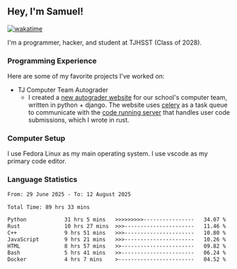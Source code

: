 ## Hey, I'm Samuel!
[![wakatime](https://wakatime.com/badge/user/879aea6b-e969-410f-b0b6-2bb4510bea6f.svg)](https://wakatime.com/@879aea6b-e969-410f-b0b6-2bb4510bea6f)

I'm a programmer, hacker, and student at TJHSST (Class of 2028).

### Programming Experience
Here are some of my favorite projects I've worked on:
- TJ Computer Team Autograder
  - I created a [new autograder website](https://github.com/TJ-Computer-Team/autograder2) for our school's computer team, written in python + django. The website uses [celery](https://github.com/celery/celery) as a task queue to communicate with the [code running server](https://github.com/TJ-Computer-Team/coderunner) that handles user code submissions, which I wrote in rust.

### Computer Setup
I use Fedora Linux as my main operating system. I use vscode as my primary code editor.

### Language Statistics
<!--START_SECTION:waka-->

```txt
From: 29 June 2025 - To: 12 August 2025

Total Time: 89 hrs 33 mins

Python            31 hrs 5 mins   >>>>>>>>>----------------   34.07 %
Rust              10 hrs 27 mins  >>>----------------------   11.46 %
C++               9 hrs 51 mins   >>>----------------------   10.80 %
JavaScript        9 hrs 21 mins   >>>----------------------   10.26 %
HTML              8 hrs 57 mins   >>-----------------------   09.82 %
Bash              5 hrs 41 mins   >>-----------------------   06.24 %
Docker            4 hrs 7 mins    >------------------------   04.52 %
```

<!--END_SECTION:waka-->
